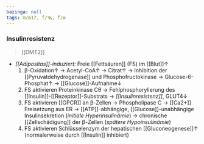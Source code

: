 ```yaml
---
bazinga: null
tags: m/m17, f/🗞️, f/⚙️
---
```

### Insulinresistenz
> [[DMT2]]
- *[[Adipositas]]-induziert:* Freie [[Fettsäuren]] (FS) im [[Blut]]↑ 
	1. β-Oxidation↑ → Acetyl-CoA↑ → Citrat↑ → Inhibition der [[Pyruvatdehydrogenase]] und Phosphofructokinase → Glucose-6-Phosphat↑ → [[Glucose]]-Aufnahme↓
	2. FS aktivieren Proteinkinase Cθ → Fehlphosphorylierung des [[Insulin]]-[[Rezeptor]]-Substrats → *[[Insulinresistenz]]*, GLUT4↓
	3. FS aktivieren [[GPCR]] an β-Zellen → Phospholipase C → [[Ca2+]] Freisetzung aus ER → [[ATP]]-abhängige, [[Glucose]]-unabhängige Insulinsekretion (*initiale Hyperinsulinämie*) → chronische [[Zellschädigung]] der β-Zellen (*spätere Hypoinsulinämie*)
	4. FS aktivieren Schlüsselenzym der hepatischen [[Gluconeogenese]]↑ (normalerweise durch [[Insulin]] inhibiert)